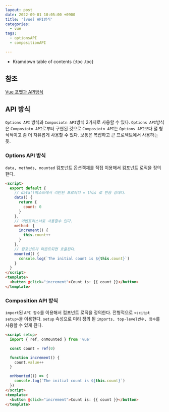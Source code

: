 ```yaml
---
layout: post
date: 2022-09-01 10:05:00 +0900
title: '[vue] API방식'
categories:
  - vue
tags:
  - optionsAPI
  - compositionAPI

---
```


* Kramdown table of contents
{:toc .toc}

## 참조

[Vue 포맷과 API방식](https://vuejs.org/guide/introduction.html#api-styles)


## API 방식

`Options API` 방식과  `Composiotn API`방식 2가지로 사용할 수 있다. `Options API`방식은 `Composiotn API`로부터 구현된 것으로 `Composiotn API`는 `Options API`보다 덜 형식적이고 좀 더 자유롭게 사용할 수 있다. 보통은 복잡하고 큰 프로젝트에서 사용하는 듯.

### Options API 방식

`data, methods, mounted` 컴포넌트 옵션객체를 직접 이용해서 컴포넌트 로직을 정의한다. 

```html
<script>
  export default {
    // data()메소드에서 리턴된 프로퍼티 = this 로 반응 상태다.
    data() {
      return {
        count: 0
      }
    },
    // 이벤트리스너로 사용할수 있다.
    method: {
      increment() {
        this.count++
      }
    },
    // 컴포넌트가 마운트되면 호출된다.
    mounted() {
      console.log(`The initial count is ${this.count}`)
    }
  }
</script>
<template>
  <button @click="increment">Count is: {{ count }}</button>
</template>
```

### Composition API 방식

`import`된 `API 함수`를 이용해서 컴포넌트 로직을 정의한다. 전형적으로 `<scitpt setup>`을 이용한다. `setup` 속성으로 미리 정의 된 `imports, top-level변수, 함수`를 사용할 수 있게 된다. 

```html
<script setup>
  import { ref, onMounted } from 'vue'

  const count = ref(0)

  function increment() {
    count.value++
  }

  onMounted(() => {
    console.log(`The initial count is ${this.count}`)
  })
</script>
<template>
  <button @click="increment">Count is: {{ count }}</button>
</template>
```